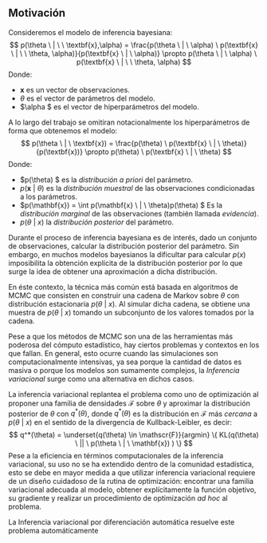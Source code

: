## Motivación

Consideremos el modelo de inferencia bayesiana:
$$
p(\theta \ | \ \ \textbf{x},\alpha) = \frac{p(\theta \ | \  \alpha) \ p(\textbf{x} \ | \ \ \theta, \alpha)}{p(\textbf{x} \ | \ \alpha)} \propto p(\theta \ | \  \alpha) \ p(\textbf{x} \ | \ \ \theta, \alpha)
$$
Donde:

- **x** es un vector de observaciones.
- $\theta$ es el vector de parámetros del modelo.
- $\alpha $ es el vector de hiperparámetros del modelo.

A lo largo del trabajo se omitiran notacionalmente los hiperparámetros de forma que obtenemos el modelo:
$$
p(\theta \ | \ \textbf{x}) = \frac{p(\theta) \ p(\textbf{x} \ | \ \theta)}{p(\textbf{x})} \propto p(\theta) \ p(\textbf{x} \ | \ \theta)
$$
Donde:

- $p(\theta) $ es la _distribución a priori_ del parámetro.
- $p(\mathbf{x}  \ | \ \theta)$ es la _distribución muestral_ de las observaciones condicionadas a los parámetros.
- $p(\mathbf{x})  = \int p(\mathbf{x} \ | \ \theta)p(\theta) $ Es la _distribución marginal_ de las observaciones (también llamada _evidencia_).
- $p(\theta \ | \ x)$ la _distribución posterior_ del parámetro.

Durante el proceso de inferencia bayesiana es de interés, dado un conjunto de observaciones, calcular la distribución posterior del parámetro. Sin embargo, en muchos modelos bayesianos la dificultar para calcular $p(x)$ imposibilita la obtención explícita  de la distribución posterior por lo que surge la idea de obtener una aproximación a dicha distribución.

En éste contexto, la técnica más común está basada en algoritmos de MCMC que consisten en construir una cadena de Markov sobre $\theta$  con distribución estacionaria $p(\theta \ | \ x)$. Al simular dicha cadena, se obtiene una muestra de $p(\theta \ | \ x)$ tomando un subconjunto de los valores tomados por la cadena.

Pese a que los métodos de MCMC son una de las herramientas más poderosa del cómputo estadístico, hay ciertos problemas y contextos en los que fallan. En general, esto ocurre cuando las simulaciones son computacionalmente intensivas, ya sea porque la cantidad de datos es masiva o porque los modelos son sumamente complejos, la _Inferencia variacional_ surge como una alternativa en dichos casos.  

La inferencia variacional replantea el problema como uno de optimización al proponer una familia de densidades $\mathscr{F}$ sobre $\theta$ y aproximar la distribución posterior de $\theta$ con $q^*(\theta)$, donde $q^*(\theta)$ es la distribución en $\mathscr{F}$ más _cercana_ a $p(\theta \ | \ x)$ en el sentido de la divergencia de Kullback-Leibler, es decir:
$$
q^*(\theta) = \underset{q(\theta) \in \mathscr{F}}{argmin} \{ KL(q(\theta) \ || \ p(\theta \ | \ \mathbf{x}) )  \}
$$
Pese a la eficiencia en términos computacionales de la inferencia variacional, su uso no se ha extendido dentro de la comunidad estadística, esto se debe en mayor medida a que utilizar inferencia variacional requiere de un diseño cuidadoso de la rutina de optimización: encontrar una familia variacional adecuada al modelo, obtener explícitamente la función objetivo, su gradiente y realizar un procedimiento de optimización *ad hoc* al problema.

La Inferencia variacional por diferenciación automática resuelve este problema automáticamente 